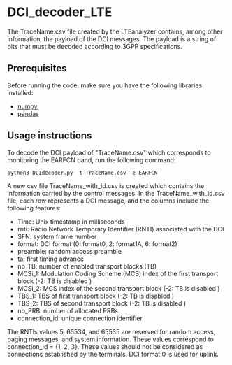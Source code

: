 # DCI_decoder_LTE

The TraceName.csv file created by the LTEanalyzer contains, among other information, the payload of the DCI messages. The payload is a string of bits that must be decoded according to 3GPP specifications. 

## Prerequisites
Before running the code, make sure you have the following libraries installed:
- [numpy](https://numpy.org/)
- [pandas](https://pandas.pydata.org/)

## Usage instructions
To decode the DCI payload of "TraceName.csv" which corresponds to monitoring the EARFCN band, run the following command:

```python3 DCIdecoder.py -t TraceName.csv -e EARFCN```

A new csv file TraceName_with_id.csv is created which contains the information carried by the control messages. In the TraceName_with_id.csv file, each row represents a DCI message, and the columns include the following features:
- Time: Unix timestamp in milliseconds 
- rnti: Radio Network Temporary Identifier (RNTI) associated with the DCI
- SFN: system frame number
- format: DCI format (0: format0, 2: format1A, 6: format2)
- preamble: random access preamble
- ta: first timing advance
- nb_TB: number of enabled transport blocks (TB)
- MCSi_1: Modulation Coding Scheme (MCS) index of the first transport block (-2: TB is disabled )
- MCSi_2: MCS index of the second transport block (-2: TB is disabled )
- TBS_1: TBS of first transport block (-2: TB is disabled )
- TBS_2: TBS of second transport block (-2: TB is disabled )
- nb_PRB: number of allocated PRBs
- connection_id: unique connection identifier

The RNTIs values 5, 65534, and 65535 are reserved for random access, paging messages, and system information. These values correspond to connection_id = {1, 2, 3}. These values should not be
considered as connections established by the terminals. DCI format 0 is used for uplink.

